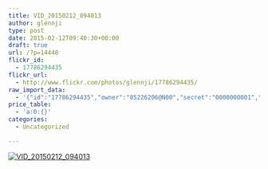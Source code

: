 ```yaml
---
title: VID_20150212_094013
author: glennji
type: post
date: 2015-02-12T09:40:30+00:00
draft: true
url: /?p=14448
flickr_id:
  - 17786294435
flickr_url:
  - http://www.flickr.com/photos/glennji/17786294435/
raw_import_data:
  - '{"id":"17786294435","owner":"85226206@N00","secret":"0000000001","server":"999","farm":1,"title":"VID_20150212_094013","ispublic":0,"isfriend":0,"isfamily":0,"description":{"_content":""},"dateupload":"1431889298","lastupdate":"1431889298","datetaken":"2015-02-12 09:40:30","datetakengranularity":"0","datetakenunknown":"0","ownername":"glennji","tags":"","machine_tags":"","originalsecret":"","originalformat":"","latitude":0,"longitude":0,"accuracy":0,"context":0,"media":"video","media_status":"processing"}'
price_table:
  - 'a:0:{}'
categories:
  - Uncategorized

---
```

<p class="flickr-image">
  <a href="http://www.flickr.com/photos/glennji/17786294435/" class="flickr-link"><img src="" alt="VID_20150212_094013" class="flickr-img" /></a>
</p>
